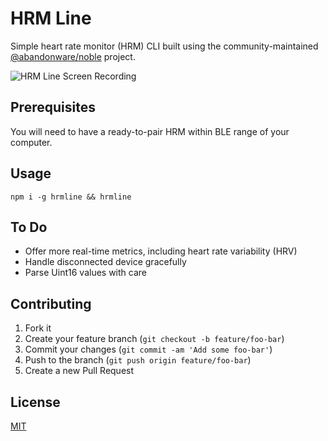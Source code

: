 HRM Line
===

Simple heart rate monitor (HRM) CLI built using the community-maintained [@abandonware/noble](https://github.com/abandonware/noble) project.

![HRM Line Screen Recording](hrmline_screen_recording_.gif)

## Prerequisites
You will need to have a ready-to-pair HRM within BLE range of your computer.

## Usage
```
npm i -g hrmline && hrmline
```

## To Do
- Offer more real-time metrics, including heart rate variability (HRV)
- Handle disconnected device gracefully
- Parse Uint16 values with care

## Contributing
1. Fork it
2. Create your feature branch (`git checkout -b feature/foo-bar`)
3. Commit your changes (`git commit -am 'Add some foo-bar'`)
4. Push to the branch (`git push origin feature/foo-bar`)
5. Create a new Pull Request

## License
[MIT](https://choosealicense.com/licenses/mit/)

